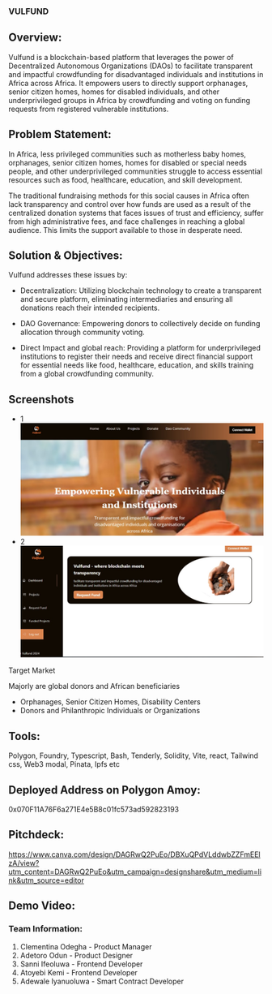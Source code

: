 ### VULFUND

## Overview:

Vulfund is a blockchain-based platform that leverages the power of Decentralized Autonomous Organizations (DAOs) to facilitate transparent and impactful crowdfunding for disadvantaged individuals and institutions in Africa across Africa. It empowers users to directly support orphanages, senior citizen homes, homes for disabled individuals, and other underprivileged groups in Africa by crowdfunding and voting on funding requests from registered vulnerable institutions.

## Problem Statement:

In Africa, less privileged communities such as motherless baby homes, orphanages, senior citizen homes, homes for disabled or special needs people, and other underprivileged communities struggle to access essential resources such as food, healthcare, education, and skill development.

The traditional fundraising methods for this social causes in Africa often lack transparency and control over how funds are used as a result of the centralized donation systems that faces issues of trust and efficiency, suffer from high administrative fees, and face challenges in reaching a global audience. This limits the support available to those in desperate need.

## Solution & Objectives:

Vulfund addresses these issues by:

* Decentralization: Utilizing blockchain technology to create a transparent and secure platform, eliminating intermediaries and ensuring all donations reach their intended recipients.

* DAO Governance: Empowering donors to collectively decide on funding allocation through community voting.

* Direct Impact and global reach: Providing a platform for underprivileged institutions to register their needs and receive direct financial support for essential needs like food, healthcare, education, and skills training from a global crowdfunding community.

## Screenshots

- 1
![Screenshot](./public/screenshot1.jpg)
- 2
![Screenshot](./public/screenshot2.jpg)

Target Market

Majorly are global donors and African beneficiaries
* Orphanages, Senior Citizen Homes, Disability Centers
* Donors and Philanthropic Individuals or Organizations


## Tools:

Polygon, Foundry, Typescript, Bash, Tenderly, Solidity, Vite, react, Tailwind css, Web3 modal, Pinata, Ipfs etc


## Deployed Address on Polygon Amoy: 
0x070F11A76F6a271E4e5B8c01fc573ad592823193 


## Pitchdeck:

https://www.canva.com/design/DAGRwQ2PuEo/DBXuQPdVLddwbZZFmEElzA/view?utm_content=DAGRwQ2PuEo&utm_campaign=designshare&utm_medium=link&utm_source=editor

## Demo Video:

### Team Information:
1. Clementina Odegha - Product Manager
2. Adetoro Odun - Product Designer
3. Sanni Ifeoluwa - Frontend Developer
4. Atoyebi Kemi - Frontend Developer
5. Adewale Iyanuoluwa - Smart Contract Developer
